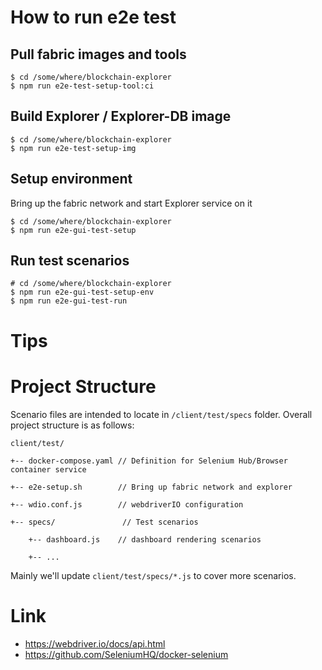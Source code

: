 
<!-- (SPDX-License-Identifier: CC-BY-4.0) -->  <!-- Ensure there is a newline before, and after, this line -->

# How to run e2e test

## Pull fabric images and tools

```
$ cd /some/where/blockchain-explorer
$ npm run e2e-test-setup-tool:ci
```

## Build Explorer / Explorer-DB image

```
$ cd /some/where/blockchain-explorer
$ npm run e2e-test-setup-img
```

## Setup environment

Bring up the fabric network and start Explorer service on it

```
$ cd /some/where/blockchain-explorer
$ npm run e2e-gui-test-setup
```

## Run test scenarios

```
# cd /some/where/blockchain-explorer
$ npm run e2e-gui-test-setup-env
$ npm run e2e-gui-test-run
```

# Tips

# Project Structure

Scenario files are intended to locate in `/client/test/specs` folder.
Overall project structure is as follows:

```
client/test/

+-- docker-compose.yaml // Definition for Selenium Hub/Browser container service

+-- e2e-setup.sh        // Bring up fabric network and explorer 

+-- wdio.conf.js        // webdriverIO configuration

+-- specs/               // Test scenarios

    +-- dashboard.js    // dashboard rendering scenarios

    +-- ...
```

Mainly we'll update `client/test/specs/*.js` to cover more scenarios.

# Link

* https://webdriver.io/docs/api.html
* https://github.com/SeleniumHQ/docker-selenium

